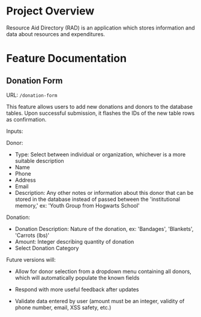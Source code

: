 
# Project Overview

Resource Aid Directory (RAD) is an application which stores information and
data about resources and expenditures. 

# Feature Documentation

## Donation Form

URL: `/donation-form`

 <draft version> This feature allows users to add new donations and donors to
 the database tables. Upon successful submission, it flashes the IDs of the new
 table rows as confirmation.
 
 Inputs: 
 
 Donor:
- Type: Select between individual or organization, whichever is a more
suitable description
- Name
- Phone
- Address
- Email
- Description: Any other notes or information about this donor that can be
    stored in the database instead of passed between the 'institutional memory,'
    ex: 'Youth Group from Hogwarts School'
    
 Donation:
- Donation Description: Nature of the donation, ex: 'Bandages', 'Blankets',
'Carrots (lbs)'
- Amount: Integer describing quantity of donation
- Select Donation Category
 
 Future versions will:
- Allow for donor selection from a dropdown menu containing all donors, 
which will automatically populate the known fields

- Respond with more useful feedback after updates

- Validate data entered by user (amount must be an integer, validity of
    phone number, email, XSS safety, etc.)

